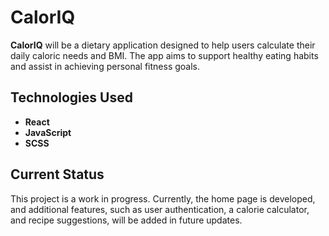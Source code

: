 # CalorIQ

**CalorIQ** will be a dietary application designed to help users calculate their daily caloric needs and BMI. The app aims to support healthy eating habits and assist in achieving personal fitness goals.

## Technologies Used

- **React**
- **JavaScript**
- **SCSS**

## Current Status

This project is a work in progress. Currently, the home page is developed, and additional features, such as user authentication, a calorie calculator, and recipe suggestions, will be added in future updates.

